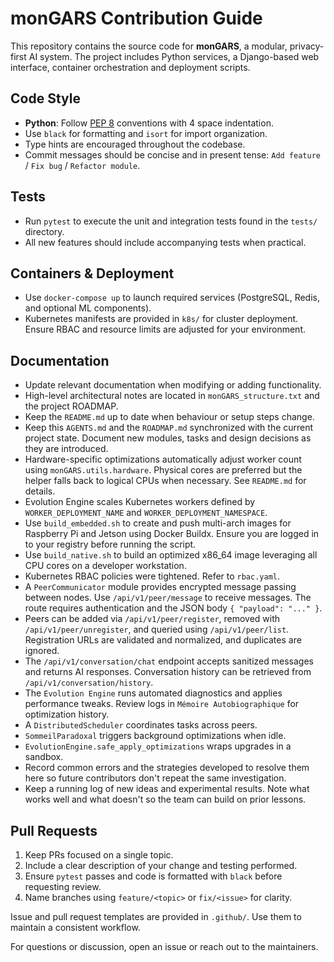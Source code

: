 # monGARS Contribution Guide

This repository contains the source code for **monGARS**, a modular, privacy-first AI system. The project includes Python services, a Django-based web interface, container orchestration and deployment scripts.

## Code Style

- **Python**: Follow [PEP 8](https://peps.python.org/pep-0008/) conventions with 4 space indentation.
- Use `black` for formatting and `isort` for import organization.
- Type hints are encouraged throughout the codebase.
- Commit messages should be concise and in present tense: `Add feature` / `Fix bug` / `Refactor module`.

## Tests

- Run `pytest` to execute the unit and integration tests found in the `tests/` directory.
- All new features should include accompanying tests when practical.

## Containers & Deployment

- Use `docker-compose up` to launch required services (PostgreSQL, Redis, and optional ML components).
- Kubernetes manifests are provided in `k8s/` for cluster deployment. Ensure RBAC and resource limits are adjusted for your environment.

## Documentation

 - Update relevant documentation when modifying or adding functionality.
 - High-level architectural notes are located in `monGARS_structure.txt` and the project ROADMAP.
 - Keep the `README.md` up to date when behaviour or setup steps change.
- Keep this `AGENTS.md` and the `ROADMAP.md` synchronized with the current project state. Document new modules, tasks and design decisions as they are introduced.
- Hardware-specific optimizations automatically adjust worker count using `monGARS.utils.hardware`. Physical cores are preferred but the helper falls back to logical CPUs when necessary. See `README.md` for details.
- Evolution Engine scales Kubernetes workers defined by `WORKER_DEPLOYMENT_NAME` and `WORKER_DEPLOYMENT_NAMESPACE`.
- Use `build_embedded.sh` to create and push multi-arch images for Raspberry Pi and Jetson using Docker Buildx. Ensure you are logged in to your registry before running the script.
- Use `build_native.sh` to build an optimized x86_64 image leveraging all CPU cores on a developer workstation.
- Kubernetes RBAC policies were tightened. Refer to `rbac.yaml`.
- A `PeerCommunicator` module provides encrypted message passing between nodes. Use `/api/v1/peer/message` to receive messages. The route requires authentication and the JSON body `{ "payload": "..." }`.
- Peers can be added via `/api/v1/peer/register`, removed with `/api/v1/peer/unregister`, and queried using `/api/v1/peer/list`. Registration
  URLs are validated and normalized, and duplicates are ignored.
- The `/api/v1/conversation/chat` endpoint accepts sanitized messages and returns AI responses. Conversation history can be retrieved from `/api/v1/conversation/history`.
- The `Evolution Engine` runs automated diagnostics and applies performance tweaks. Review logs in `Mémoire Autobiographique` for optimization history.
- A `DistributedScheduler` coordinates tasks across peers.
- `SommeilParadoxal` triggers background optimizations when idle.
- `EvolutionEngine.safe_apply_optimizations` wraps upgrades in a sandbox.
- Record common errors and the strategies developed to resolve them here so future contributors don't repeat the same investigation.
- Keep a running log of new ideas and experimental results. Note what works well and what doesn't so the team can build on prior lessons.

## Pull Requests

1. Keep PRs focused on a single topic.
2. Include a clear description of your change and testing performed.
3. Ensure `pytest` passes and code is formatted with `black` before requesting review.
4. Name branches using `feature/<topic>` or `fix/<issue>` for clarity.

Issue and pull request templates are provided in `.github/`. Use them to maintain a consistent workflow.

For questions or discussion, open an issue or reach out to the maintainers.
